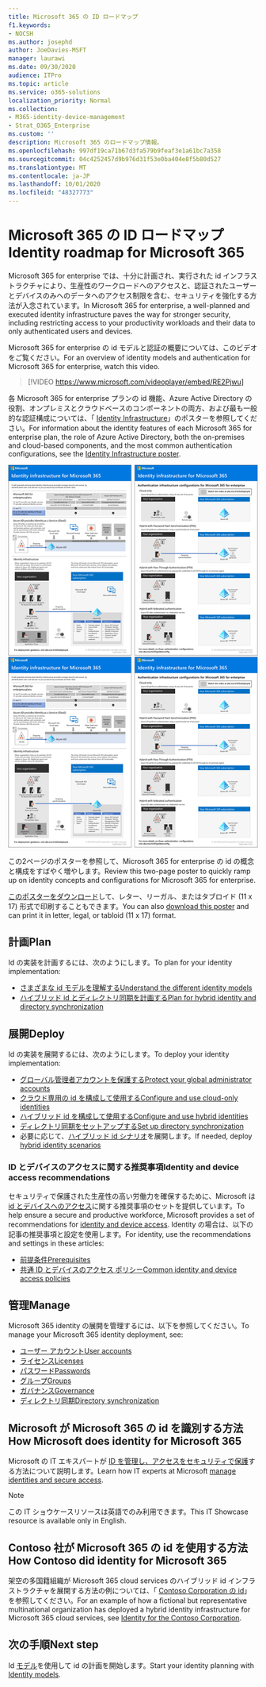 ```yaml
---
title: Microsoft 365 の ID ロードマップ
f1.keywords:
- NOCSH
ms.author: josephd
author: JoeDavies-MSFT
manager: laurawi
ms.date: 09/30/2020
audience: ITPro
ms.topic: article
ms.service: o365-solutions
localization_priority: Normal
ms.collection:
- M365-identity-device-management
- Strat_O365_Enterprise
ms.custom: ''
description: Microsoft 365 のロードマップ情報。
ms.openlocfilehash: 997df19ca71b67d3fa579b9feaf3e1a61bc7a358
ms.sourcegitcommit: 04c4252457d9b976d31f53e0ba404e8f5b80d527
ms.translationtype: MT
ms.contentlocale: ja-JP
ms.lasthandoff: 10/01/2020
ms.locfileid: "48327773"
---
```

# <a name="identity-roadmap-for-microsoft-365"></a><span data-ttu-id="dbf0f-103">Microsoft 365 の ID ロードマップ</span><span class="sxs-lookup"><span data-stu-id="dbf0f-103">Identity roadmap for Microsoft 365</span></span>

<span data-ttu-id="dbf0f-104">Microsoft 365 for enterprise では、十分に計画され、実行された id インフラストラクチャにより、生産性のワークロードへのアクセスと、認証されたユーザーとデバイスのみへのデータへのアクセス制限を含む、セキュリティを強化する方法が入念されています。</span><span class="sxs-lookup"><span data-stu-id="dbf0f-104">In Microsoft 365 for enterprise, a well-planned and executed identity infrastructure paves the way for stronger security, including restricting access to your productivity workloads and their data to only authenticated users and devices.</span></span>

<span data-ttu-id="dbf0f-105">Microsoft 365 for enterprise の id モデルと認証の概要については、このビデオをご覧ください。</span><span class="sxs-lookup"><span data-stu-id="dbf0f-105">For an overview of identity models and authentication for Microsoft 365 for enterprise, watch this video.</span></span>

<span data-ttu-id="dbf0f-106"><p> </p></span><span class="sxs-lookup"><span data-stu-id="dbf0f-106"><p> </p></span></span>

> [!VIDEO https://www.microsoft.com/videoplayer/embed/RE2Pjwu]

<span data-ttu-id="dbf0f-107">各 Microsoft 365 for enterprise プランの id 機能、Azure Active Directory の役割、オンプレミスとクラウドベースのコンポーネントの両方、および最も一般的な認証構成については、「 [Identity Infrastructure](../downloads/m365e-identity-infra.pdf)」のポスターを参照してください。</span><span class="sxs-lookup"><span data-stu-id="dbf0f-107">For information about the identity features of each Microsoft 365 for enterprise plan, the role of Azure Active Directory, both the on-premises and cloud-based components, and the most common authentication configurations, see the [Identity Infrastructure poster](../downloads/m365e-identity-infra.pdf).</span></span>

<span data-ttu-id="dbf0f-108">[![ID インフラストラクチャ ポスター](../downloads/m365e-identity-infra.png)](../downloads/m365e-identity-infra.pdf)</span><span class="sxs-lookup"><span data-stu-id="dbf0f-108">[![The Identity Infrastructure poster](../downloads/m365e-identity-infra.png)](../downloads/m365e-identity-infra.pdf)</span></span>

<span data-ttu-id="dbf0f-109">この2ページのポスターを参照して、Microsoft 365 for enterprise の id の概念と構成をすばやく増やします。</span><span class="sxs-lookup"><span data-stu-id="dbf0f-109">Review this two-page poster to quickly ramp up on identity concepts and configurations for Microsoft 365 for enterprise.</span></span>

<span data-ttu-id="dbf0f-110">[このポスターをダウンロード](https://github.com/MicrosoftDocs/microsoft-365-docs/raw/public/microsoft-365/downloads/m365e-identity-infra.pdf)して、レター、リーガル、またはタブロイド (11 x 17) 形式で印刷することもできます。</span><span class="sxs-lookup"><span data-stu-id="dbf0f-110">You can also [download this poster](https://github.com/MicrosoftDocs/microsoft-365-docs/raw/public/microsoft-365/downloads/m365e-identity-infra.pdf) and can print it in letter, legal, or tabloid (11 x 17) format.</span></span>

## <a name="plan"></a><span data-ttu-id="dbf0f-111">計画</span><span class="sxs-lookup"><span data-stu-id="dbf0f-111">Plan</span></span>

<span data-ttu-id="dbf0f-112">Id の実装を計画するには、次のようにします。</span><span class="sxs-lookup"><span data-stu-id="dbf0f-112">To plan for your identity implementation:</span></span>

- [<span data-ttu-id="dbf0f-113">さまざまな id モデルを理解する</span><span class="sxs-lookup"><span data-stu-id="dbf0f-113">Understand the different identity models</span></span>](about-microsoft-365-identity.md)
- [<span data-ttu-id="dbf0f-114">ハイブリッド id とディレクトリ同期を計画する</span><span class="sxs-lookup"><span data-stu-id="dbf0f-114">Plan for hybrid identity and directory synchronization</span></span>](plan-for-directory-synchronization.md)

## <a name="deploy"></a><span data-ttu-id="dbf0f-115">展開</span><span class="sxs-lookup"><span data-stu-id="dbf0f-115">Deploy</span></span>

<span data-ttu-id="dbf0f-116">Id の実装を展開するには、次のようにします。</span><span class="sxs-lookup"><span data-stu-id="dbf0f-116">To deploy your identity implementation:</span></span>

- [<span data-ttu-id="dbf0f-117">グローバル管理者アカウントを保護する</span><span class="sxs-lookup"><span data-stu-id="dbf0f-117">Protect your global administrator accounts</span></span>](protect-your-global-administrator-accounts.md)
- [<span data-ttu-id="dbf0f-118">クラウド専用の id を構成して使用する</span><span class="sxs-lookup"><span data-stu-id="dbf0f-118">Configure and use cloud-only identities</span></span>](cloud-only-identities.md)
- [<span data-ttu-id="dbf0f-119">ハイブリッド id を構成して使用する</span><span class="sxs-lookup"><span data-stu-id="dbf0f-119">Configure and use hybrid identities</span></span>](prepare-for-directory-synchronization.md)
- [<span data-ttu-id="dbf0f-120">ディレクトリ同期をセットアップする</span><span class="sxs-lookup"><span data-stu-id="dbf0f-120">Set up directory synchronization</span></span>](set-up-directory-synchronization.md)
- <span data-ttu-id="dbf0f-121">必要に応じて、[ハイブリッド id シナリオ](hybrid-solutions.md)を展開します。</span><span class="sxs-lookup"><span data-stu-id="dbf0f-121">If needed, deploy [hybrid identity scenarios](hybrid-solutions.md)</span></span>

### <a name="identity-and-device-access-recommendations"></a><span data-ttu-id="dbf0f-122">ID とデバイスのアクセスに関する推奨事項</span><span class="sxs-lookup"><span data-stu-id="dbf0f-122">Identity and device access recommendations</span></span>

<span data-ttu-id="dbf0f-123">セキュリティで保護された生産性の高い労働力を確保するために、Microsoft は [id とデバイスへのアクセス](microsoft-365-policies-configurations.md)に関する推奨事項のセットを提供しています。</span><span class="sxs-lookup"><span data-stu-id="dbf0f-123">To help ensure a secure and productive workforce, Microsoft provides a set of recommendations for [identity and device access](microsoft-365-policies-configurations.md).</span></span> <span data-ttu-id="dbf0f-124">Identity の場合は、以下の記事の推奨事項と設定を使用します。</span><span class="sxs-lookup"><span data-stu-id="dbf0f-124">For identity, use the recommendations and settings in these articles:</span></span>

- [<span data-ttu-id="dbf0f-125">前提条件</span><span class="sxs-lookup"><span data-stu-id="dbf0f-125">Prerequisites</span></span>](identity-access-prerequisites.md)
- [<span data-ttu-id="dbf0f-126">共通 ID とデバイスのアクセス ポリシー</span><span class="sxs-lookup"><span data-stu-id="dbf0f-126">Common identity and device access policies</span></span>](identity-access-policies.md)

## <a name="manage"></a><span data-ttu-id="dbf0f-127">管理</span><span class="sxs-lookup"><span data-stu-id="dbf0f-127">Manage</span></span>

<span data-ttu-id="dbf0f-128">Microsoft 365 identity の展開を管理するには、以下を参照してください。</span><span class="sxs-lookup"><span data-stu-id="dbf0f-128">To manage your Microsoft 365 identity deployment, see:</span></span>

- [<span data-ttu-id="dbf0f-129">ユーザー アカウント</span><span class="sxs-lookup"><span data-stu-id="dbf0f-129">User accounts</span></span>](manage-microsoft-365-accounts.md)
- [<span data-ttu-id="dbf0f-130">ライセンス</span><span class="sxs-lookup"><span data-stu-id="dbf0f-130">Licenses</span></span>](assign-licenses-to-user-accounts.md)
- [<span data-ttu-id="dbf0f-131">パスワード</span><span class="sxs-lookup"><span data-stu-id="dbf0f-131">Passwords</span></span>](manage-microsoft-365-passwords.md)
- [<span data-ttu-id="dbf0f-132">グループ</span><span class="sxs-lookup"><span data-stu-id="dbf0f-132">Groups</span></span>](manage-microsoft-365-groups.md)
- [<span data-ttu-id="dbf0f-133">ガバナンス</span><span class="sxs-lookup"><span data-stu-id="dbf0f-133">Governance</span></span>](manage-microsoft-365-identity-governance.md)
- [<span data-ttu-id="dbf0f-134">ディレクトリ同期</span><span class="sxs-lookup"><span data-stu-id="dbf0f-134">Directory synchronization</span></span>](view-directory-synchronization-status.md)

## <a name="how-microsoft-does-identity-for-microsoft-365"></a><span data-ttu-id="dbf0f-135">Microsoft が Microsoft 365 の id を識別する方法</span><span class="sxs-lookup"><span data-stu-id="dbf0f-135">How Microsoft does identity for Microsoft 365</span></span>

<span data-ttu-id="dbf0f-136">Microsoft の IT エキスパートが [ID を管理し、アクセスをセキュリティで保護](https://www.microsoft.com/en-us/itshowcase/managing-user-identities-and-secure-access-at-microsoft)する方法について説明します。</span><span class="sxs-lookup"><span data-stu-id="dbf0f-136">Learn how IT experts at Microsoft [manage identities and secure access](https://www.microsoft.com/en-us/itshowcase/managing-user-identities-and-secure-access-at-microsoft).</span></span>

>[!Note]
><span data-ttu-id="dbf0f-137">この IT ショウケースリソースは英語でのみ利用できます。</span><span class="sxs-lookup"><span data-stu-id="dbf0f-137">This IT Showcase resource is available only in English.</span></span>
>

## <a name="how-contoso-did-identity-for-microsoft-365"></a><span data-ttu-id="dbf0f-138">Contoso 社が Microsoft 365 の id を使用する方法</span><span class="sxs-lookup"><span data-stu-id="dbf0f-138">How Contoso did identity for Microsoft 365</span></span>

<span data-ttu-id="dbf0f-139">架空の多国籍組織が Microsoft 365 cloud services のハイブリッド id インフラストラクチャを展開する方法の例については、「 [Contoso Corporation の id](contoso-identity.md)」を参照してください。</span><span class="sxs-lookup"><span data-stu-id="dbf0f-139">For an example of how a fictional but representative multinational organization has deployed a hybrid identity infrastructure for Microsoft 365 cloud services, see [Identity for the Contoso Corporation](contoso-identity.md).</span></span>

## <a name="next-step"></a><span data-ttu-id="dbf0f-140">次の手順</span><span class="sxs-lookup"><span data-stu-id="dbf0f-140">Next step</span></span>

<span data-ttu-id="dbf0f-141">Id [モデル](about-microsoft-365-identity.md)を使用して id の計画を開始します。</span><span class="sxs-lookup"><span data-stu-id="dbf0f-141">Start your identity planning with [Identity models](about-microsoft-365-identity.md).</span></span>
